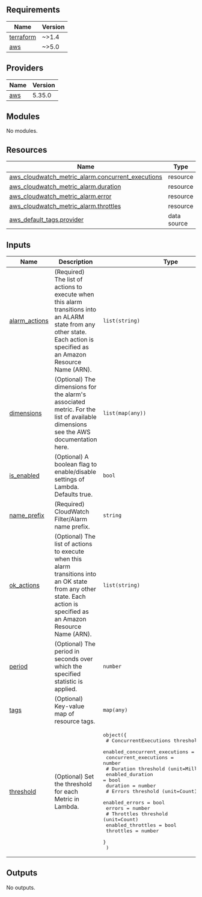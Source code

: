 <!-- BEGIN_TF_DOCS -->
## Requirements

| Name | Version |
|------|---------|
| <a name="requirement_terraform"></a> [terraform](#requirement\_terraform) | ~>1.4 |
| <a name="requirement_aws"></a> [aws](#requirement\_aws) | ~>5.0 |

## Providers

| Name | Version |
|------|---------|
| <a name="provider_aws"></a> [aws](#provider\_aws) | 5.35.0 |

## Modules

No modules.

## Resources

| Name | Type |
|------|------|
| [aws_cloudwatch_metric_alarm.concurrent_executions](https://registry.terraform.io/providers/hashicorp/aws/latest/docs/resources/cloudwatch_metric_alarm) | resource |
| [aws_cloudwatch_metric_alarm.duration](https://registry.terraform.io/providers/hashicorp/aws/latest/docs/resources/cloudwatch_metric_alarm) | resource |
| [aws_cloudwatch_metric_alarm.error](https://registry.terraform.io/providers/hashicorp/aws/latest/docs/resources/cloudwatch_metric_alarm) | resource |
| [aws_cloudwatch_metric_alarm.throttles](https://registry.terraform.io/providers/hashicorp/aws/latest/docs/resources/cloudwatch_metric_alarm) | resource |
| [aws_default_tags.provider](https://registry.terraform.io/providers/hashicorp/aws/latest/docs/data-sources/default_tags) | data source |

## Inputs

| Name | Description | Type | Default | Required |
|------|-------------|------|---------|:--------:|
| <a name="input_alarm_actions"></a> [alarm\_actions](#input\_alarm\_actions) | (Required) The list of actions to execute when this alarm transitions into an ALARM state from any other state. Each action is specified as an Amazon Resource Name (ARN). | `list(string)` | n/a | yes |
| <a name="input_dimensions"></a> [dimensions](#input\_dimensions) | (Optional) The dimensions for the alarm's associated metric. For the list of available dimensions see the AWS documentation here. | `list(map(any))` | `[]` | no |
| <a name="input_is_enabled"></a> [is\_enabled](#input\_is\_enabled) | (Optional) A boolean flag to enable/disable settings of Lambda. Defaults true. | `bool` | `true` | no |
| <a name="input_name_prefix"></a> [name\_prefix](#input\_name\_prefix) | (Required) CloudWatch Filter/Alarm name prefix. | `string` | n/a | yes |
| <a name="input_ok_actions"></a> [ok\_actions](#input\_ok\_actions) | (Optional) The list of actions to execute when this alarm transitions into an OK state from any other state. Each action is specified as an Amazon Resource Name (ARN). | `list(string)` | `null` | no |
| <a name="input_period"></a> [period](#input\_period) | (Optional) The period in seconds over which the specified statistic is applied. | `number` | `300` | no |
| <a name="input_tags"></a> [tags](#input\_tags) | (Optional) Key-value map of resource tags. | `map(any)` | `null` | no |
| <a name="input_threshold"></a> [threshold](#input\_threshold) | (Optional) Set the threshold for each Metric in Lambda. | <pre>object({<br>    # ConcurrentExecutions threshold (unit=Count)<br>    enabled_concurrent_executions = bool<br>    concurrent_executions         = number<br>    # Duration threshold (unit=Milliseconds)<br>    enabled_duration = bool<br>    duration         = number<br>    # Errors threshold (unit=Count)<br>    enabled_errors = bool<br>    errors         = number<br>    # Throttles threshold (unit=Count)<br>    enabled_throttles = bool<br>    throttles         = number<br>    }<br>  )</pre> | <pre>{<br>  "concurrent_executions": 500,<br>  "duration": 10000,<br>  "enabled_concurrent_executions": true,<br>  "enabled_duration": true,<br>  "enabled_errors": true,<br>  "enabled_throttles": true,<br>  "errors": 1,<br>  "throttles": 10<br>}</pre> | no |

## Outputs

No outputs.
<!-- END_TF_DOCS -->
